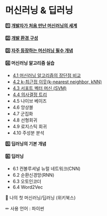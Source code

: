 # 머신러닝 & 딥러닝

**1️⃣ [개발자가 처음 만난 머신러닝의 세계](./목차/ML1.md)**

**2️⃣ [개발 환경 구성](./목차/ML2.md)**

**3️⃣ [자주 등장하는 머신러닝 필수 개념](./목차/ML3.md)**

**4️⃣ 머신러닝 알고리즘 실습**
* [4.1 머신러닝 알고리즘의 장단점 비교](./목차/장단점.md)
* [4.2 k-최근접 이웃(k-nearest neighbor, kNN)](./목차/kNN.md)
* [4.3 서포트 벡터 머신 (SVM)](./목차/SVM.md)
* [4.4 의사결정 트리](./목차/의사결정트리.md)
* 4.5 나이브 베이즈
* 4.6 앙상블
* 4.7 군집화
* 4.8 선형회귀
* 4.9 로지스틱 회귀
* 4.10 주성분 분석

**5️⃣ 딥러닝의 기본 개념**

**6️⃣ 딥러닝**
* 6.1 컨볼루셔널 뉴럴 네트워크(CNN)
* 6.2 순환신경망(RNN)
* 6.3 오토인코더
* 6.4 Word2Vec

📖 나의 첫 머신러닝/딥러닝 (위키북스)

✏ 사용 언어 : 파이썬

